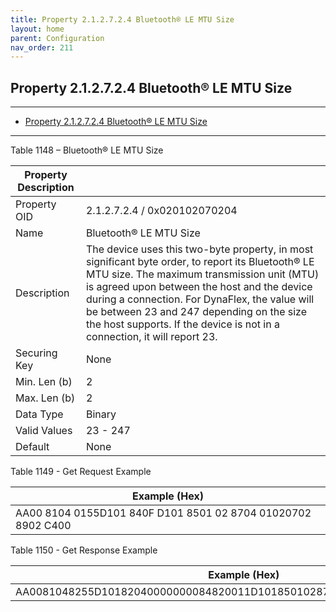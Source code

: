 ```yaml
---
title: Property 2.1.2.7.2.4 Bluetooth® LE MTU Size
layout: home
parent: Configuration
nav_order: 211
---
```


## Property 2.1.2.7.2.4 Bluetooth® LE MTU Size

---

- [Property 2.1.2.7.2.4 Bluetooth® LE MTU Size](#property-212724-bluetooth®-le-mtu-size)

---


Table 1148 – Bluetooth® LE MTU Size

| Property Description |  |
|----|----|
| Property OID | 2.1.2.7.2.4 / 0x020102070204 |
| Name | Bluetooth® LE MTU Size |
| Description | The device uses this two-byte property, in most significant byte order, to report its Bluetooth® LE MTU size. The maximum transmission unit (MTU) is agreed upon between the host and the device during a connection. For DynaFlex, the value will be between 23 and 247 depending on the size the host supports. If the device is not in a connection, it will report 23. |
| Securing Key | None |
| Min. Len (b) | 2 |
| Max. Len (b) | 2 |
| Data Type | Binary |
| Valid Values | 23 - 247 |
| Default | None |

Table 1149 - Get Request Example

| Example (Hex)                                                |
|--------------------------------------------------------------|
| AA00 8104 0155D101 840F D101 8501 02 8704 01020702 8902 C400 |

Table 1150 - Get Response Example

| Example (Hex)                                                          |
|------------------------------------------------------------------------|
| AA0081048255D10182040000000084820011D1018501028704010207028904C40200F7 |

#